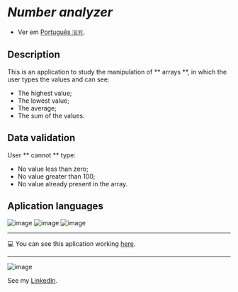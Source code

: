 # *Number analyzer*

- Ver em [Português 🇧🇷](./README.md).

## Description
This is an application to study the manipulation of ** arrays **, in which the user types the values and can see:
* The highest value;
* The lowest value;
* The average;
* The sum of the values.

## Data validation
User ** cannot ** type:
* No value less than zero;
* No value greater than 100;
* No value already present in the array.

 ## Aplication languages
 
 ![image](https://img.shields.io/badge/JavaScript-F7DF1E?style=for-the-badge&logo=javascript&logoColor=black) 
 ![image](https://img.shields.io/badge/HTML5-E34F26?style=for-the-badge&logo=html5&logoColor=white)
  ![image](https://img.shields.io/badge/CSS3-1572B6?style=for-the-badge&logo=css3&logoColor=white)
   

***
:computer: You can see this aplication working [here](https://nathanfirmo.github.io/exercicios/1-iniciante/analisador-de-numeros/). 
***
 ![image](https://img.shields.io/badge/LinkedIn-0077B5?style=for-the-badge&logo=linkedin&logoColor=white) 
 
 See my [LinkedIn](https://www.linkedin.com/in/nathan-de-souza-silva-firmo/). 

